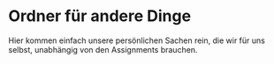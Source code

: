 # Ordner für andere Dinge

Hier kommen einfach unsere persönlichen Sachen rein, die wir für uns selbst, unabhängig von den Assignments brauchen.

